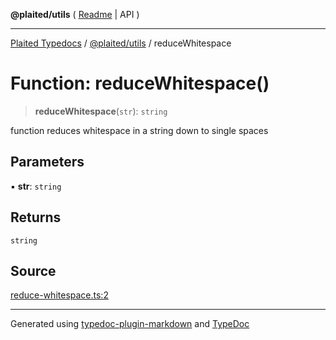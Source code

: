 **@plaited/utils** ( [Readme](../README.md) \| API )

***

[Plaited Typedocs](../../../modules.md) / [@plaited/utils](../modules.md) / reduceWhitespace

# Function: reduceWhitespace()

> **reduceWhitespace**(`str`): `string`

function reduces whitespace in a string down to single spaces

## Parameters

▪ **str**: `string`

## Returns

`string`

## Source

[reduce-whitespace.ts:2](https://github.com/plaited/plaited/blob/0d4801d/libs/utils/src/reduce-whitespace.ts#L2)

***

Generated using [typedoc-plugin-markdown](https://www.npmjs.com/package/typedoc-plugin-markdown) and [TypeDoc](https://typedoc.org/)
